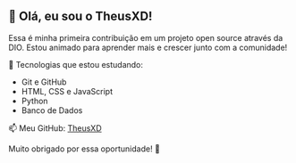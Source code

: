 ## 👋 Olá, eu sou o TheusXD!

Essa é minha primeira contribuição em um projeto open source através da DIO. Estou animado para aprender mais e crescer junto com a comunidade!

🚀 Tecnologias que estou estudando:
- Git e GitHub
- HTML, CSS e JavaScript
- Python
- Banco de Dados

📫 Meu GitHub: [TheusXD](https://github.com/TheusXD)

Muito obrigado por essa oportunidade! 🙌

